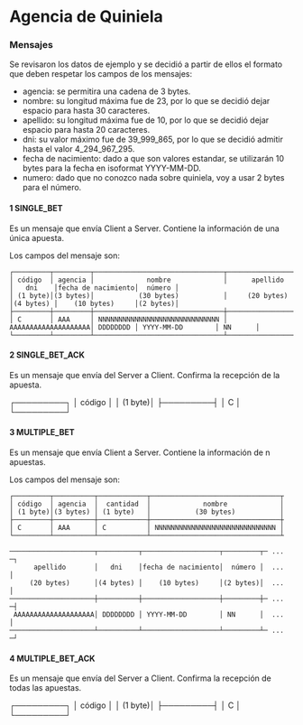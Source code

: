 # Agencia de Quiniela

### Mensajes

Se revisaron los datos de ejemplo y se decidió a partir de ellos el formato que deben respetar los campos de los mensajes:
 - agencia: se permitira una cadena de 3 bytes.
 - nombre: su longitud máxima fue de 23, por lo que se decidió dejar espacio para hasta 30 caracteres.
 - apellido: su longitud máxima fue de 10, por lo que se decidió dejar espacio para hasta 20 caracteres.
 - dni: su valor máximo fue de 39_999_865, por lo que se decidió admitir hasta el valor 4_294_967_295.
 - fecha de nacimiento: dado a que son valores estandar, se utilizarán 10 bytes para la fecha en isoformat YYYY-MM-DD.
 - numero: dado que no conozco nada sobre quiniela, voy a usar 2 bytes para el número. 


#### 1 SINGLE_BET

Es un mensaje que envía Client a Server. Contiene la información de una única apuesta.

Los campos del mensaje son:

```
┌─────────┬─────────┬────────────────────────────────┬─────────────────────┬──────────┬───────────────────┬─────────┐
│ código  │ agencia │             nombre             │      apellido       │   dni    │fecha de nacimiento│  número │
│ (1 byte)│(3 bytes)│           (30 bytes)           │     (20 bytes)      │(4 bytes) │    (10 bytes)     │(2 bytes)│
├─────────┼─────────┼────────────────────────────────┼─────────────────────┼──────────┼───────────────────┼─────────┤
│ C       │ AAA     │ NNNNNNNNNNNNNNNNNNNNNNNNNNNNNN │ AAAAAAAAAAAAAAAAAAAA│ DDDDDDDD │ YYYY-MM-DD        │ NN      │
└─────────┴─────────┴────────────────────────────────┴─────────────────────┴──────────┴───────────────────┴─────────┘
```


#### 2 SINGLE_BET_ACK

Es un mensaje que envía del Server a Client. Confirma la recepción de la apuesta.

┌─────────┐
│ código  │
│ (1 byte)│
├─────────┤
│ C       │
└─────────┘




#### 3 MULTIPLE_BET

Es un mensaje que envía Client a Server. Contiene la información de n apuestas.

Los campos del mensaje son:

```
┌─────────┬──────────┬────────────┬────────────────────────────────┬
│ código  │ agencia  │  cantidad  │             nombre             │
│ (1 byte)│(3 bytes) │ (1 byte)   │           (30 bytes)           │
├─────────┼──────────┼────────────┼────────────────────────────────┼
│ C       │ AAA      │ C          │ NNNNNNNNNNNNNNNNNNNNNNNNNNNNNN │
└─────────┴──────────┴────────────┴────────────────────────────────┴

─────────────────────┬──────────┬───────────────────┬─────────┬─ ... ─┐
      apellido       │   dni    │fecha de nacimiento│  número │  ...  │
     (20 bytes)      │(4 bytes) │    (10 bytes)     │(2 bytes)│  ...  │
─────────────────────┼──────────┼───────────────────┼─────────┼─ ... ─┤
 AAAAAAAAAAAAAAAAAAAA│ DDDDDDDD │ YYYY-MM-DD        │ NN      │  ...  │
─────────────────────┴──────────┴───────────────────┴─────────┴─ ... ─┘

```


#### 4 MULTIPLE_BET_ACK

Es un mensaje que envía del Server a Client. Confirma la recepción de todas las apuestas.

┌─────────┐
│ código  │
│ (1 byte)│
├─────────┤
│ C       │
└─────────┘
